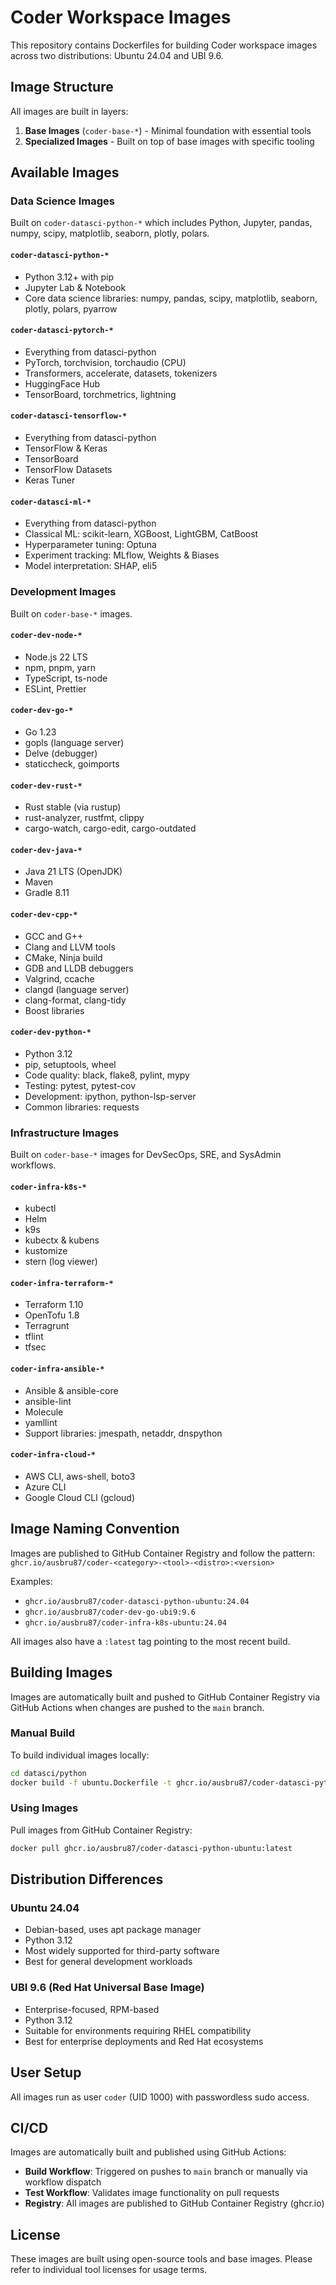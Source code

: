 # Coder Workspace Images

This repository contains Dockerfiles for building Coder workspace images across two distributions: Ubuntu 24.04 and UBI 9.6.

## Image Structure

All images are built in layers:
1. **Base Images** (`coder-base-*`) - Minimal foundation with essential tools
2. **Specialized Images** - Built on top of base images with specific tooling

## Available Images

### Data Science Images

Built on `coder-datasci-python-*` which includes Python, Jupyter, pandas, numpy, scipy, matplotlib, seaborn, plotly, polars.

#### `coder-datasci-python-*`
- Python 3.12+ with pip
- Jupyter Lab & Notebook
- Core data science libraries: numpy, pandas, scipy, matplotlib, seaborn, plotly, polars, pyarrow

#### `coder-datasci-pytorch-*`
- Everything from datasci-python
- PyTorch, torchvision, torchaudio (CPU)
- Transformers, accelerate, datasets, tokenizers
- HuggingFace Hub
- TensorBoard, torchmetrics, lightning

#### `coder-datasci-tensorflow-*`
- Everything from datasci-python
- TensorFlow & Keras
- TensorBoard
- TensorFlow Datasets
- Keras Tuner

#### `coder-datasci-ml-*`
- Everything from datasci-python
- Classical ML: scikit-learn, XGBoost, LightGBM, CatBoost
- Hyperparameter tuning: Optuna
- Experiment tracking: MLflow, Weights & Biases
- Model interpretation: SHAP, eli5

### Development Images

Built on `coder-base-*` images.

#### `coder-dev-node-*`
- Node.js 22 LTS
- npm, pnpm, yarn
- TypeScript, ts-node
- ESLint, Prettier

#### `coder-dev-go-*`
- Go 1.23
- gopls (language server)
- Delve (debugger)
- staticcheck, goimports

#### `coder-dev-rust-*`
- Rust stable (via rustup)
- rust-analyzer, rustfmt, clippy
- cargo-watch, cargo-edit, cargo-outdated

#### `coder-dev-java-*`
- Java 21 LTS (OpenJDK)
- Maven
- Gradle 8.11

#### `coder-dev-cpp-*`
- GCC and G++
- Clang and LLVM tools
- CMake, Ninja build
- GDB and LLDB debuggers
- Valgrind, ccache
- clangd (language server)
- clang-format, clang-tidy
- Boost libraries

#### `coder-dev-python-*`
- Python 3.12
- pip, setuptools, wheel
- Code quality: black, flake8, pylint, mypy
- Testing: pytest, pytest-cov
- Development: ipython, python-lsp-server
- Common libraries: requests

### Infrastructure Images

Built on `coder-base-*` images for DevSecOps, SRE, and SysAdmin workflows.

#### `coder-infra-k8s-*`
- kubectl
- Helm
- k9s
- kubectx & kubens
- kustomize
- stern (log viewer)

#### `coder-infra-terraform-*`
- Terraform 1.10
- OpenTofu 1.8
- Terragrunt
- tflint
- tfsec

#### `coder-infra-ansible-*`
- Ansible & ansible-core
- ansible-lint
- Molecule
- yamllint
- Support libraries: jmespath, netaddr, dnspython

#### `coder-infra-cloud-*`
- AWS CLI, aws-shell, boto3
- Azure CLI
- Google Cloud CLI (gcloud)

## Image Naming Convention

Images are published to GitHub Container Registry and follow the pattern: `ghcr.io/ausbru87/coder-<category>-<tool>-<distro>:<version>`

Examples:
- `ghcr.io/ausbru87/coder-datasci-python-ubuntu:24.04`
- `ghcr.io/ausbru87/coder-dev-go-ubi9:9.6`
- `ghcr.io/ausbru87/coder-infra-k8s-ubuntu:24.04`

All images also have a `:latest` tag pointing to the most recent build.

## Building Images

Images are automatically built and pushed to GitHub Container Registry via GitHub Actions when changes are pushed to the `main` branch.

### Manual Build

To build individual images locally:

```bash
cd datasci/python
docker build -f ubuntu.Dockerfile -t ghcr.io/ausbru87/coder-datasci-python-ubuntu:24.04 .
```

### Using Images

Pull images from GitHub Container Registry:

```bash
docker pull ghcr.io/ausbru87/coder-datasci-python-ubuntu:latest
```

## Distribution Differences

### Ubuntu 24.04
- Debian-based, uses apt package manager
- Python 3.12
- Most widely supported for third-party software
- Best for general development workloads

### UBI 9.6 (Red Hat Universal Base Image)
- Enterprise-focused, RPM-based
- Python 3.12
- Suitable for environments requiring RHEL compatibility
- Best for enterprise deployments and Red Hat ecosystems

## User Setup

All images run as user `coder` (UID 1000) with passwordless sudo access.

## CI/CD

Images are automatically built and published using GitHub Actions:
- **Build Workflow**: Triggered on pushes to `main` branch or manually via workflow dispatch
- **Test Workflow**: Validates image functionality on pull requests
- **Registry**: All images are published to GitHub Container Registry (ghcr.io)

## License

These images are built using open-source tools and base images. Please refer to individual tool licenses for usage terms.
